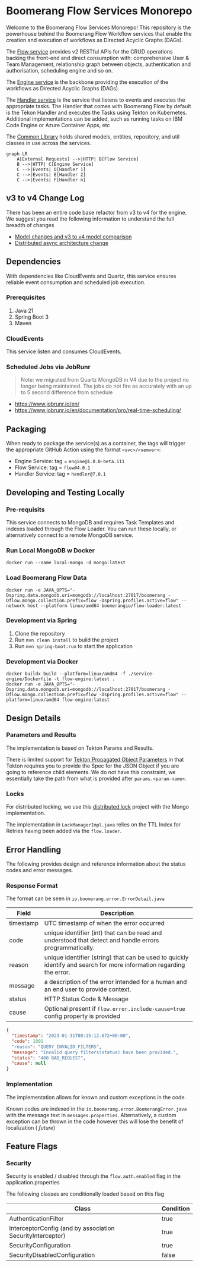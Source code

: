 # Boomerang Flow Services Monorepo

Welcome to the Boomerang Flow Services Monorepo! This repository is the powerhouse behind the Boomerang Flow Workflow
services that enable the creation and execution of workflows as Directed Acyclic Graphs (DAGs).

The [Flow service](./service-flow) provides v2 RESTful APIs for the CRUD operations backing the front-end and direct
consumption with:
comprehensive User & Team Management, relationship graph
between objects, authentication and authorisation, scheduling engine and so on.

The [Engine service](./service-engine) is the backbone providing the execution of the workflows as Directed Acyclic
Graphs (DAGs).

The [Handler service](./service-handler) is the service that listens to events and executes the appropriate tasks. The
Handler that comes with Boomerang Flow by default is the Tekon Handler and executes the Tasks using Tekton on
Kubernetes. Additional implementations can be added, such as running tasks on IBM Code Engine or Azure Container Apps,
etc

The [Common LIbrary](./lib-common) holds shared models, entities, repository, and util classes in use across the services.

```mermaid
graph LR
    A[External Requests] -->|HTTP| B[Flow Service]
    B -->|HTTP| C[Engine Service]
    C -->|Events| D[Handler 1]
    C -->|Events| E[Handler 2]
    C -->|Events| F[Handler n]
```

## v3 to v4 Change Log

There has been an entire code base refactor from v3 to v4 for the engine. We suggest you read the following information
to understand the full breadth of changes

- [Model changes and v3 to v4 model comparison](https://github.com/boomerang-io/roadmap/issues/368)
- [Distributed async architecture change](https://github.com/boomerang-io/architecture/tree/feat-v4)

## Dependencies

With dependencies like CloudEvents and Quartz, this service ensures
reliable event consumption and scheduled job execution.

### Prerequisites

1. Java 21
2. Spring Boot 3
3. Maven

### CloudEvents

This service listen and consumes CloudEvents.

### Scheduled Jobs via JobRunr

> Note: we migrated from Quartz MongoDB in V4 due to the project no longer being maintained. The jobs do not fire as accurately with an up to 5 second difference from schedule

- https://www.jobrunr.io/en/
- https://www.jobrunr.io/en/documentation/pro/real-time-scheduling/

## Packaging

When ready to package the service(s) as a container, the tags will trigger the appropriate GitHub Action using the
format `<svc>/<semver>`:

- Engine Service: tag = `engine@1.0.0-beta.111`
- Flow Service: tag = `flow@4.0.1`
- Handler Service: tag = `handler@7.0.1`

## Developing and Testing Locally

### Pre-requisits

This service connects to MongoDB and requires Task Templates and indexes loaded through the Flow Loader. You can run
these locally, or alternatively connect to a remote MongoDB service.

### Run Local MongoDB w Docker

```
docker run --name local-mongo -d mongo:latest
```

### Load Boomerang Flow Data

```
docker run -e JAVA_OPTS="-Dspring.data.mongodb.uri=mongodb://localhost:27017/boomerang -Dflow.mongo.collection.prefix=flow -Dspring.profiles.active=flow" --network host --platform linux/amd64 boomerangio/flow-loader:latest
```

### Development via Spring

1. Clone the repository
2. Run `mvn clean install` to build the project
3. Run `mvn spring-boot:run` to start the application

### Development via Docker

```
docker buildx build --platform=linux/amd64 -f ./service-engine/Dockerfile -t flow-engine:latest .
docker run -e JAVA_OPTS="-Dspring.data.mongodb.uri=mongodb://localhost:27017/boomerang -Dflow.mongo.collection.prefix=flow -Dspring.profiles.active=flow" --platform=linux/amd64 flow-engine:latest
```

## Design Details

### Parameters and Results

The implementation is based on Tekton Params and Results.

There is limited support
for [Tekton Propagated Object Parameters](https://tekton.dev/docs/pipelines/taskruns/#propagated-object-parameters) in
that Tekton requires you to provide the Spec for the JSON Object if you are going to reference child elements. We do not
have this constraint, we essentially take the path from what is provided after `params.<param-name>`.

### Locks

For distributed locking, we use this [distributed lock](https://github.com/alturkovic/distributed-lock) project with the
Mongo implementation.

The implementation in `LockManagerImpl.java` relies on the TTL Index for Retries having been added via
the `flow.loader`.

## Error Handling

The following provides design and reference information about the status codes and error messages.

### Response Format

The format can be seen in `io.boomerang.error.ErrorDetail.java`

| Field     | Description                                                                                                          |
|-----------|----------------------------------------------------------------------------------------------------------------------|
| timestamp | UTC timestamp of when the error occurred                                                                             | 
| code      | unique identifier (int) that can be read and understood that detect and handle errors programmatically.              |
| reason    | unique identifier (string) that can be used to quickly identify and search for more information regarding the error. |
| message   | a description of the error intended for a human and an end user to provide context.                                  |
| status    | HTTP Status Code & Message                                                                                           |
| cause     | Optional present if `flow.error.include-cause=true` config property is provided                                      |

```json
{
  "timestamp": "2023-01-31T00:15:12.672+00:00",
  "code": 1001
  "reason": "QUERY_INVALID_FILTERS",
  "message": "Invalid query filters(status) have been provided.",
  "status": "400 BAD_REQUEST",
  "cause": null
}
```

### Implementation

The implementation allows for known and custom exceptions in the code.

Known codes are indexed in the `io.boomerang.error.BoomerangError.java` with the message text in `messages.properties`.
Alternatively, a custom exception can be thrown in the code however this will lose the benefit of localization (
_future_)

## Feature Flags

### Security

Security is enabled / disabled through the `flow.auth.enabled` flag in the application.properties

The following classes are conditionally loaded based on this flag

| Class                                                      | Condition |
|------------------------------------------------------------|-----------|
| AuthenticationFilter                                       | true      |
| InterceptorConfig (and by association SecurityInterceptor) | true      |
| SecurityConfiguration                                      | true      |
| SecurityDisabledConfiguration                              | false     |

